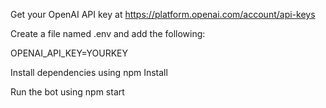 Get your OpenAI API key at https://platform.openai.com/account/api-keys

Create a file named .env and add the following:

OPENAI_API_KEY=YOURKEY

Install dependencies using npm Install

Run the bot using npm start
